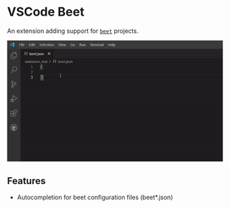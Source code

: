 # VSCode Beet

An extension adding support for [`beet`](https://github.com/mcbeet/beet) projects.

![](images/demo.gif)

## Features
- Autocompletion for beet configuration files (beet*.json)